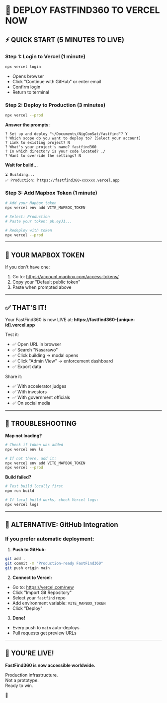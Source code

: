 # 🚀 DEPLOY FASTFIND360 TO VERCEL NOW

## ⚡ QUICK START (5 MINUTES TO LIVE)

### Step 1: Login to Vercel (1 minute)
```bash
npx vercel login
```
- Opens browser
- Click "Continue with GitHub" or enter email
- Confirm login
- Return to terminal

### Step 2: Deploy to Production (3 minutes)
```bash
npx vercel --prod
```

**Answer the prompts:**
```
? Set up and deploy "~/Documents/NigComSat/fastfind"? Y
? Which scope do you want to deploy to? [Select your account]
? Link to existing project? N
? What's your project's name? fastfind360
? In which directory is your code located? ./
? Want to override the settings? N
```

**Wait for build...**
```
⏳ Building...
✅ Production: https://fastfind360-xxxxxx.vercel.app
```

### Step 3: Add Mapbox Token (1 minute)
```bash
# Add your Mapbox token
npx vercel env add VITE_MAPBOX_TOKEN

# Select: Production
# Paste your token: pk.eyJ1...

# Redeploy with token
npx vercel --prod
```

---

## 🎯 YOUR MAPBOX TOKEN

If you don't have one:
1. Go to: https://account.mapbox.com/access-tokens/
2. Copy your "Default public token"
3. Paste when prompted above

---

## ✅ THAT'S IT!

Your FastFind360 is now LIVE at:
**https://fastfind360-[unique-id].vercel.app**

Test it:
- ✅ Open URL in browser
- ✅ Search "Nasarawo"
- ✅ Click building → modal opens
- ✅ Click "Admin View" → enforcement dashboard
- ✅ Export data

Share it:
- ✅ With accelerator judges
- ✅ With investors
- ✅ With government officials
- ✅ On social media

---

## 🔧 TROUBLESHOOTING

**Map not loading?**
```bash
# Check if token was added
npx vercel env ls

# If not there, add it:
npx vercel env add VITE_MAPBOX_TOKEN
npx vercel --prod
```

**Build failed?**
```bash
# Test build locally first
npm run build

# If local build works, check Vercel logs:
npx vercel logs
```

---

## 📱 ALTERNATIVE: GitHub Integration

### If you prefer automatic deployment:

1. **Push to GitHub:**
```bash
git add .
git commit -m "Production-ready FastFind360"
git push origin main
```

2. **Connect to Vercel:**
- Go to: https://vercel.com/new
- Click "Import Git Repository"
- Select your `fastfind` repo
- Add environment variable: `VITE_MAPBOX_TOKEN`
- Click "Deploy"

3. **Done!**
- Every push to `main` auto-deploys
- Pull requests get preview URLs

---

## 🎉 YOU'RE LIVE!

**FastFind360 is now accessible worldwide.**

Production infrastructure.  
Not a prototype.  
Ready to win.

🚀


